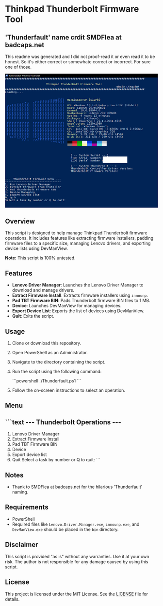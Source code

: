 
# Thinkpad Thunderbolt Firmware Tool

## 'Thunderfault' name crdit SMDFlea at badcaps.net

This readme was generated and I did not proof-read it or even read it to be honest. So it's either correct or somewhate correct or incorrect. For sure one of those. 

![Thinkpad Thunderbolt Firmware Tool](https://github.com/whalelinguni/LenovoThunderboltTool/blob/main/ThunderScreenShot.png)

## Overview

This script is designed to help manage Thinkpad Thunderbolt firmware operations. It includes features like extracting firmware installers, padding firmware files to a specific size, managing Lenovo drivers, and exporting device lists using DevManView.

**Note:** This script is 100% untested.

## Features

- **Lenovo Driver Manager**: Launches the Lenovo Driver Manager to download and manage drivers.
- **Extract Firmware Install**: Extracts firmware installers using `innounp`.
- **Pad TBT Firmware BIN**: Pads Thunderbolt firmware BIN files to 1 MB.
- **Device**: Launches DevManView for managing devices.
- **Export Device List**: Exports the list of devices using DevManView.
- **Quit**: Exits the script.

## Usage

1. Clone or download this repository.
2. Open PowerShell as an Administrator.
3. Navigate to the directory containing the script.
4. Run the script using the following command:

   \`\`\`powershell
   .\Thunderfault.ps1
   \`\`\`

5. Follow the on-screen instructions to select an operation.

## Menu

\`\`\`text
---  Thunderbolt Operations ---
-------------------------------
1. Lenovo Driver Manager
2. Extract Firmware Install
3. Pad TBT Firmware BIN
4. Device
5. Export device list
6. Quit
Select a task by number or Q to quit:
\`\`\`

## Notes

- Thank to SMDFlea at badcaps.net for the hilarious 'Thunderfault' naming. 

## Requirements

- PowerShell
- Required files like `Lenovo.Driver.Manager.exe`, `innounp.exe`, and `DevManView.exe` should be placed in the `bin` directory.

## Disclaimer

This script is provided "as is" without any warranties. Use it at your own risk. The author is not responsible for any damage caused by using this script.

## License

This project is licensed under the MIT License. See the [LICENSE](LICENSE) file for details.
